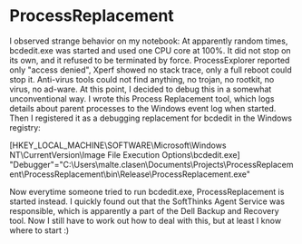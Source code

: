 ProcessReplacement
==================

I observed strange behavior on my notebook: At apparently random times, bcdedit.exe was started and used one CPU core at 100%. It did not stop on its own, and it refused to be terminated by force. ProcessExplorer reported only "access denied", Xperf showed no stack trace, only a full reboot could stop it. Anti-virus tools could not find anything, no trojan, no rootkit, no virus, no ad-ware. At this point, I decided to debug this in a somewhat unconventional way. I wrote this Process Replacement tool, which logs details about parent processes to the Windows event log when started. Then I registered it as a debugging replacement for bcdedit in the Windows registry:

[HKEY_LOCAL_MACHINE\SOFTWARE\Microsoft\Windows NT\CurrentVersion\Image File Execution Options\bcdedit.exe]
"Debugger"="C:\\Users\\malte.clasen\\Documents\\Projects\\ProcessReplacement\\ProcessReplacement\\bin\\Release\\ProcessReplacement.exe"

Now everytime someone tried to run bcdedit.exe, ProcessReplacement is started instead. I quickly found out that the SoftThinks Agent Service was responsible, which is apparently a part of the Dell Backup and Recovery tool. Now I still have to work out how to deal with this, but at least I know where to start :)
